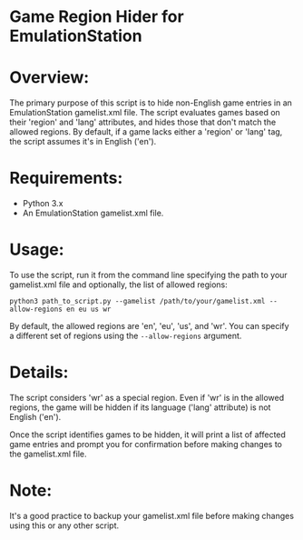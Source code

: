 # Game Region Hider for EmulationStation

# Overview:
The primary purpose of this script is to hide non-English game entries in an EmulationStation gamelist.xml file. The script evaluates games based on their 'region' and 'lang' attributes, and hides those that don't match the allowed regions. By default, if a game lacks either a 'region' or 'lang' tag, the script assumes it's in English ('en').

# Requirements:
- Python 3.x
- An EmulationStation gamelist.xml file.

# Usage:
To use the script, run it from the command line specifying the path to your gamelist.xml file and optionally, the list of allowed regions:
```
python3 path_to_script.py --gamelist /path/to/your/gamelist.xml --allow-regions en eu us wr
```

By default, the allowed regions are 'en', 'eu', 'us', and 'wr'. You can specify a different set of regions using the `--allow-regions` argument.

# Details:
The script considers 'wr' as a special region. Even if 'wr' is in the allowed regions, the game will be hidden if its language ('lang' attribute) is not English ('en').

Once the script identifies games to be hidden, it will print a list of affected game entries and prompt you for confirmation before making changes to the gamelist.xml file.

# Note:
It's a good practice to backup your gamelist.xml file before making changes using this or any other script.
